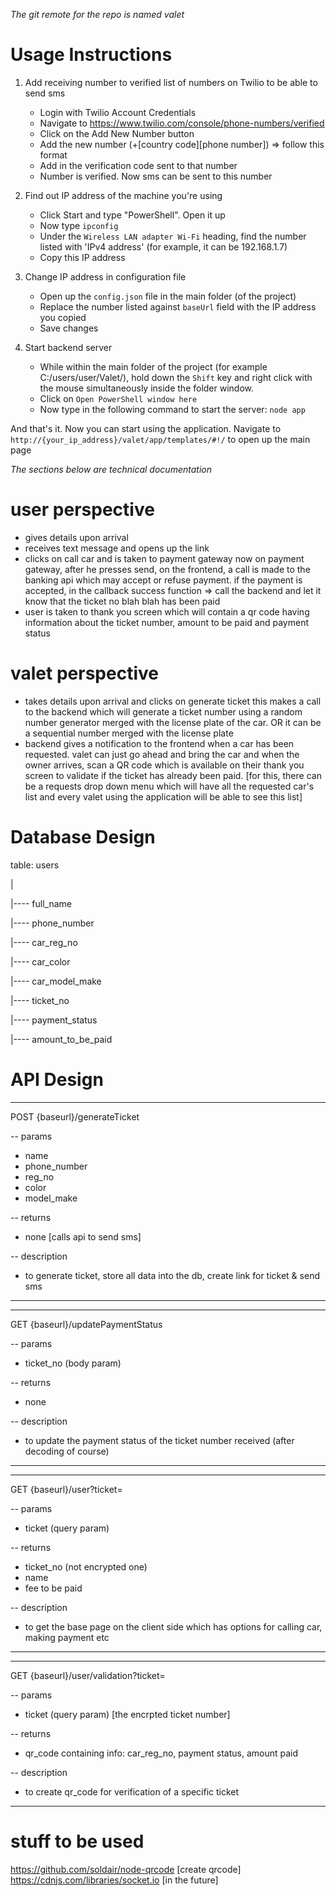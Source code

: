 _The git remote for the repo is named *valet*_


Usage Instructions
==================
1. Add receiving number to verified list of numbers on Twilio to be able to send sms
    + Login with Twilio Account Credentials
    + Navigate to https://www.twilio.com/console/phone-numbers/verified
    + Click on the Add New Number button
    + Add the new number (+[country code][phone number]) => follow this format
    + Add in the verification code sent to that number
    + Number is verified. Now sms can be sent to this number

2. Find out IP address of the machine you're using
    + Click Start and type "PowerShell". Open it up
    + Now type `ipconfig`
    + Under the `Wireless LAN adapter Wi-Fi` heading, find the number listed with 'IPv4 address' (for example, it can be 192.168.1.7)
    + Copy this IP address

3. Change IP address in configuration file
    + Open up the `config.json` file in the main folder (of the project)
    + Replace the number listed against `baseUrl` field with the IP address you copied
    + Save changes

4. Start backend server
    + While within the main folder of the project (for example C:/users/user/Valet/), hold down the `Shift` key and right click with the mouse simultaneously inside the folder window.
    + Click on `Open PowerShell window here`
    + Now type in the following command to start the server: `node app`

And that's it. Now you can start using the application. Navigate to `http://{your_ip_address}/valet/app/templates/#!/` to open up the main page

_The sections below are technical documentation_

user perspective
================
- gives details upon arrival
- receives text message and opens up the link
- clicks on call car and is taken to payment gateway
now on payment gateway, after he presses send, on the frontend, a call is made to the banking api which may accept or refuse payment. if the payment is accepted, in the callback success function => call the backend and let it know that the ticket no blah blah has been paid
- user is taken to thank you screen which will contain a qr code having information about the ticket number, amount to be paid and payment status


valet perspective
=================
- takes details upon arrival and clicks on generate ticket
this makes a call to the backend which will generate a ticket number using a random number generator merged with the license plate of the car. OR it can be a sequential number merged with the license plate
- backend gives a notification to the frontend when a car has been requested. valet can just go ahead and bring the car and when the owner arrives, scan a QR code which is available on their thank you screen to validate if the ticket has already been paid. [for this, there can be a requests drop down menu which will have all the requested car's list and every valet using the application will be able to see this list]


Database Design
===============

table: users

|

|---- full_name

|---- phone_number

|---- car_reg_no

|---- car_color

|---- car_model_make

|---- ticket_no

|---- payment_status

|---- amount_to_be_paid


API Design
==========
-------------------------------------------
POST {baseurl}/generateTicket

 -- params
  +  name
  +  phone_number
  +  reg_no
  +  color
  +  model_make

 -- returns
  +  none [calls api to send sms]

 -- description
  + to generate ticket, store
    all data into the db, create
    link for ticket & send sms
-------------------------------------------

-------------------------------------------
GET {baseurl}/updatePaymentStatus

 -- params
  +  ticket_no (body param)

 -- returns
  +  none

 -- description
  + to update the payment status
    of the ticket number received
    (after decoding of course)
-------------------------------------------

-------------------------------------------
GET {baseurl}/user?ticket=

 -- params
  +  ticket (query param)

 -- returns
  +  ticket_no (not encrypted one)
  + name
  + fee to be paid

 -- description
  + to get the base page on the client side
    which has options for calling car,
    making payment etc
-------------------------------------------

-------------------------------------------
GET {baseurl}/user/validation?ticket=

 -- params
  +  ticket (query param) [the encrpted
                            ticket number]

 -- returns
  +  qr_code containing info: car_reg_no,
     payment status, amount paid

 -- description
  + to create qr_code for verification of a 
    specific ticket
-------------------------------------------


stuff to be used
================
https://github.com/soldair/node-qrcode [create qrcode]
https://cdnjs.com/libraries/socket.io   [in the future]